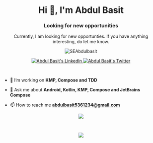 <h1 align="center">Hi 👋, I'm Abdul Basit</h1>

<h3 align="center">Looking for new opportunities</h3>
<p align="center">Currently, I am looking for new opportunties. If you have anything interesting, do let me know.</p>

<p align="center"> <img src="https://komarev.com/ghpvc/?username=SEAbdulbasit&label=Profile%20views&color=0e75b6&style=flat" alt="SEAbdulbasit" /> </p>

<p align="center">

</p>

<p align="center">  
 <a href="https://www.linkedin.com/in/seabdulbasit/">
    <img alt="Abdul Basit's LinkedIn" src="https://img.shields.io/badge/LinkedIn-0077B5?style=for-the-badge&logo=linkedin&logoColor=white">
  </a>
   <a href="https://twitter.com/abdulbasitgd">
    <img alt="Abdul Basit's Twitter" src="https://img.shields.io/badge/Twitter-1DA1F2?style=for-the-badge&logo=twitter&logoColor=white">
  </a>

</p>
<br />

- 🌱 I’m working on **KMP, Compose and TDD**

- 💬 Ask me about **Android, Kotlin, KMP, Compose and JetBrains Compose**

- 📫 How to reach me **abdulbasit5361234@gmail.com**

<!---
<h3 align="left">Languages and Tools:</h3>
<p align="left"> 
 <a href="https://developer.android.com" target="_blank"> <img src="https://www.vectorlogo.zone/logos/android/android-icon.svg" alt="android" width="40" height="40"/> </a>
 <a href="https://www.jetbrains.com/idea/" target="_blank"><img src="https://resources.jetbrains.com/storage/products/intellij-idea/img/meta/intellij-idea_logo_300x300.png" alt="IntelliJ IDEA logo" width="40" height="40"/> </a> 
 <a href="https://www.figma.com/" target="_blank"><img src="https://www.vectorlogo.zone/logos/figma/figma-icon.svg" alt="figma" width="40" height="40"/> </a> 
 <a href="https://firebase.google.com/" target="_blank"> <img src="https://www.vectorlogo.zone/logos/firebase/firebase-icon.svg" alt="firebase" width="40" height="40"/> </a> 
 <a href="https://git-scm.com/" target="_blank"> <img src="https://www.vectorlogo.zone/logos/git-scm/git-scm-icon.svg" alt="git" width="40" height="40"/> </a> 
 <a href="https://kotlinlang.org" target="_blank"> <img src="https://www.vectorlogo.zone/logos/kotlinlang/kotlinlang-icon.svg" alt="kotlin" width="40" height="40"/> </a> 
 <a href="https://www.mysql.com/" target="_blank"> <img src="https://raw.githubusercontent.com/devicons/devicon/master/icons/mysql/mysql-original-wordmark.svg" alt="mysql" width="40" height="40"/> </a> 
 <a href="https://postman.com" target="_blank"> <img src="https://www.vectorlogo.zone/logos/getpostman/getpostman-icon.svg" alt="postman" width="40" height="40"/> </a>
-->
<p align="center">
  <img src="https://github-readme-stats.vercel.app/api?username=seabdulbasit&count_private=true&show_icons=true" />
</p>
<br />
<p align="center">
  <img src="https://github-readme-streak-stats.herokuapp.com/?user=SEabdulbasit&" />
</p>
